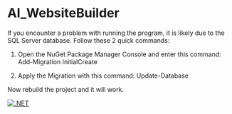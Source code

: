 # AI_WebsiteBuilder

If you encounter a problem with running the program, it is likely due to the SQL Server database. Follow these 2 quick commands:

1. Open the NuGet Package Manager Console and enter this command: Add-Migration InitialCreate

2. Apply the Migration with this command: Update-Database

Now rebuild the project and it will work. 

[![.NET](https://github.com/KeithKillilea/AI_WebsiteBuilder/actions/workflows/dotnet.yml/badge.svg)](https://github.com/KeithKillilea/AI_WebsiteBuilder/actions/workflows/dotnet.yml)